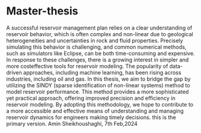 # Master-thesis
A successful reservoir management plan relies on a clear understanding of
reservoir behavior, which is often complex and non-linear due to geological
heterogeneities and uncertainties in rock and fluid properties. Precisely simulating this
behavior is challenging, and common numerical methods, such as simulators like
Eclipse, can be both time-consuming and expensive.
In response to these challenges, there is a growing interest in simpler and more costeffective tools for reservoir modeling. The popularity of data-driven approaches,
including machine learning, has been rising across industries, including oil and gas. In
this thesis, we aim to bridge the gap by utilizing the SINDY (sparse identification of
non-linear systems) method to model reservoir performance. This method provides a
more sophisticated yet practical approach, offering improved precision and efficiency
in reservoir modeling. By adopting this methodology, we hope to contribute to a more
accessible and effective means of understanding and managing reservoir dynamics for
engineers making timely decisions.
this is the primary version.
Amin Sheikhoushaghi, 7th Feb,2024

